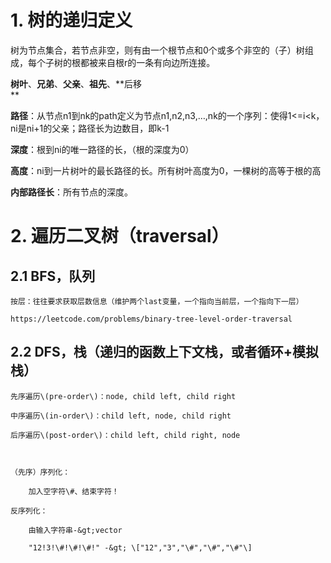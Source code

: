 # 1. 树的递归定义

树为节点集合，若节点非空，则有由一个根节点和0个或多个非空的（子）树组成，每个子树的根都被来自根r的一条有向边所连接。

**树叶**、**兄弟**、**父亲**、**祖先**、**后移  
**

**路径**：从节点n1到nk的path定义为节点n1,n2,n3,…,nk的一个序列：使得1&lt;=i&lt;k，ni是ni+1的父亲；路径长为边数目，即k-1

**深度**：根到ni的唯一路径的长，（根的深度为0）

**高度**：ni到一片树叶的最长路径的长。所有树叶高度为0，一棵树的高等于根的高

**内部路径长**：所有节点的深度。



# 2. 遍历二叉树（traversal）

## 2.1 BFS，队列

	按层：往往要求获取层数信息（维护两个last变量，一个指向当前层，一个指向下一层）

	https://leetcode.com/problems/binary-tree-level-order-traversal

	

## 2.2 DFS，栈（递归的函数上下文栈，或者循环+模拟栈）

	先序遍历\(pre-order\)：node, child left, child right

	中序遍历\(in-order\)：child left, node, child right

	后序遍历\(post-order\)：child left, child right, node

	

	（先序）序列化：

		加入空字符\#、结束字符！

	反序列化：

		由输入字符串-&gt;vector

		"12!3!\#!\#!\#!" -&gt; \["12","3","\#","\#","\#"\]





